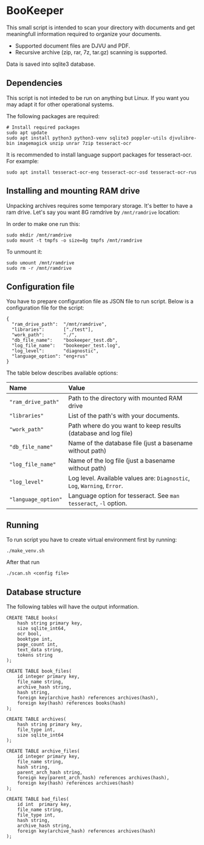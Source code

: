 # BooKeeper

This small script is intended to scan your directory with documents and get meaningfull information required to organize your documents. 
* Supported document files are DJVU and PDF.
* Recursive archive (zip, rar, 7z, tar.gz) scanning is supported.

Data is saved into sqlite3 database.

## Dependencies
This script is not inteded to be run on anything but Linux. If you want you may adapt it for other operational systems.

The following packages are required:
```
# Install required packages
sudo apt update
sudo apt install python3 python3-venv sqlite3 poppler-utils djvulibre-bin imagemagick unzip unrar 7zip tesseract-ocr
```

It is recommended to install language support packages for tesseract-ocr. For example:
```
sudo apt install tesseract-ocr-eng tesseract-ocr-osd tesseract-ocr-rus
```

## Installing and mounting RAM drive
Unpacking archives requires some temporary storage. It's better to have a ram drive. Let's say you want 8G ramdrive by
`/mnt/ramdrive` location:

In order to make one run this:
```
sudo mkdir /mnt/ramdrive
sudo mount -t tmpfs -o size=8g tmpfs /mnt/ramdrive
```

To unmount it:
```
sudo umount /mnt/ramdrive
sudo rm -r /mnt/ramdrive
```

## Configuration file
You have to prepare configuration file as JSON file to run script. Below is a configuration file for the script:

```
{
  "ram_drive_path":  "/mnt/ramdrive",
  "libraries":       ["./test"],
  "work_path":       "./",
  "db_file_name":    "bookeeper_test.db",
  "log_file_name":   "bookeeper_test.log",
  "log_level":       "diagnostic",
  "language_option": "eng+rus"
}
```

The table below describes available options:

| Name                  | Value |
|:----------------------|:------------------|
| `"ram_drive_path"`    | Path to the directory with mounted RAM drive |
| `"libraries"`         | List of the path's with your documents. |
| `"work_path"`         | Path where do you want to keep results (database and log file) |
| `"db_file_name"`      | Name of the database file (just a basename without path) |
| `"log_file_name"`     | Name of the log file (just a basename without path) |
| `"log_level"`         | Log level. Available values are: `Diagnostic`, `Log`, `Warning`, `Error`.|
| `"language_option"`   | Language option for tesseract. See `man tesseract`, `-l` option. |

## Running
To run script you have to create virtual environment first by running:
```
./make_venv.sh
```

After that run 
```
./scan.sh <config file>
```

## Database structure

The following tables will have the output information.

```
CREATE TABLE books( 
    hash string primary key,
    size sqlite_int64,
    ocr bool,
    booktype int,
    page_count int,
    text_data string,
    tokens string
);

CREATE TABLE book_files( 
    id integer primary key,
    file_name string,
    archive_hash string,
    hash string,
    foreign key(archive_hash) references archives(hash),
    foreign key(hash) references books(hash)
);

CREATE TABLE archives( 
    hash string primary key,
    file_type int,
    size sqlite_int64
);

CREATE TABLE archive_files( 
    id integer primary key,
    file_name string,
    hash string,
    parent_arch_hash string,
    foreign key(parent_arch_hash) references archives(hash),
    foreign key(hash) references archives(hash)
);

CREATE TABLE bad_files( 
    id int  primary key,
    file_name string,
    file_type int,
    hash string,
    archive_hash string,
    foreign key(archive_hash) references archives(hash)
);
```